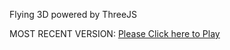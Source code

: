 Flying 3D powered by ThreeJS

MOST RECENT VERSION: [Please Click here to Play](https://rawcdn.githack.com/alperenbutun/Flying-3d/39b6751/index.html)
